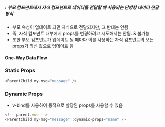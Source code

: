 ##### : 부모 컴포넌트에서 자식 컴포넌트로 데이터를 전달할 때 사용되는 단방향 데이터 전달 방식 
+ 부모 속성이 업데이트 되면 자식으로 전달되지만, 그 반대는 안됨
+ 즉, 자식 컴포넌트 내부에서 props를 변경하려고 시도해서는 안됨. & 불가능 
+ 또한 부모 컴포넌트가 업데이트 될 때마다 이를 사용하는 자식 컴포넌트의 모든 props가 최신 값으로 업데이트 됨 
#### One-Way Data Flow

### Static Props
``` js
<ParentChild my-msg="message" />
```
### Dynamic Props
+ v-bind를 사용하여 동적으로 할당된 props를 사용할 수 있음
``` js
<!-- parent.vue -->
<ParentChild my-msg="message" :dynamic-props="name" />
```